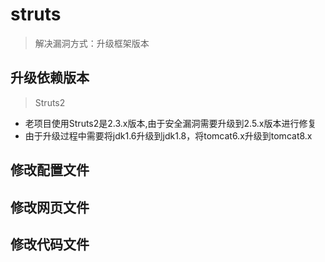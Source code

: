 # struts
> 解决漏洞方式：升级框架版本






## 升级依赖版本
> Struts2

- 老项目使用Struts2是2.3.x版本,由于安全漏洞需要升级到2.5.x版本进行修复
- 由于升级过程中需要将jdk1.6升级到jdk1.8，将tomcat6.x升级到tomcat8.x





## 修改配置文件

## 修改网页文件

## 修改代码文件

